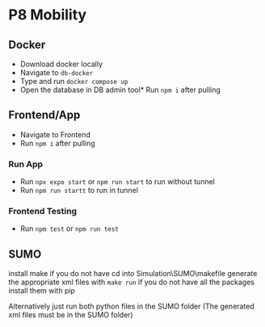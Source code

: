 # P8 Mobility

## Docker
* Download docker locally
* Navigate to `db-docker`
* Type and run `docker compose up` 
* Open the database in DB admin tool* Run `npm i` after pulling

## Frontend/App
* Navigate to Frontend
* Run `npm i` after pulling

### Run App
* Run `npx expo start` or `npm run start` to run without tunnel
* Run `npm run startt` to run in tunnel

### Frontend Testing
* Run `npm test` or `npm run test` 

## SUMO
install make if you do not have
cd into Simulation\SUMO\makefile
generate the appropriate xml files with `make run`
    if you do not have all the packages install them with pip
    
Alternatively just run both python files in the SUMO folder (The generated xml files must be in the SUMO folder)

